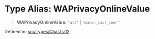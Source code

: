 # Type Alias: WAPrivacyOnlineValue

> **WAPrivacyOnlineValue**: `"all"` \| `"match_last_seen"`

Defined in: [src/Types/Chat.ts:12](https://github.com/Fokusdotid/Baileys/blob/4aa08196a497251af5be42856601e02d8a85cce8/src/Types/Chat.ts#L12)
